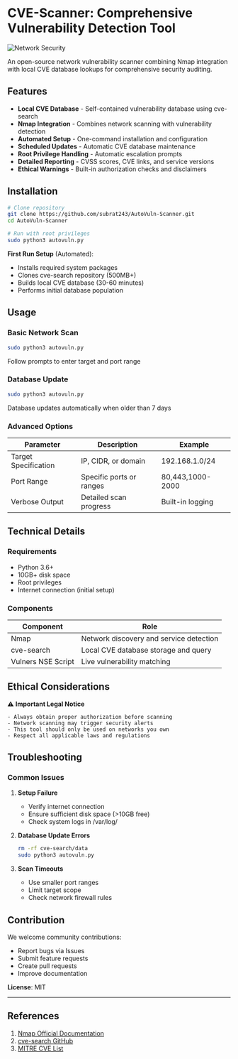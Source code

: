 # CVE-Scanner: Comprehensive Vulnerability Detection Tool

![Network Security](https://images.unsplash.com/photo-1555949963-aa79dcee981c)

An open-source network vulnerability scanner combining Nmap integration with local CVE database lookups for comprehensive security auditing.

## Features

- **Local CVE Database** - Self-contained vulnerability database using cve-search
- **Nmap Integration** - Combines network scanning with vulnerability detection
- **Automated Setup** - One-command installation and configuration
- **Scheduled Updates** - Automatic CVE database maintenance
- **Root Privilege Handling** - Automatic escalation prompts
- **Detailed Reporting** - CVSS scores, CVE links, and service versions
- **Ethical Warnings** - Built-in authorization checks and disclaimers

## Installation

```bash
# Clone repository
git clone https://github.com/subrat243/AutoVuln-Scanner.git
cd AutoVuln-Scanner
```
```bash
# Run with root privileges
sudo python3 autovuln.py
```

**First Run Setup** (Automated):
- Installs required system packages
- Clones cve-search repository (500MB+)
- Builds local CVE database (30-60 minutes)
- Performs initial database population

## Usage

### Basic Network Scan
```bash
sudo python3 autovuln.py
```
Follow prompts to enter target and port range

### Database Update
```bash
sudo python3 autovuln.py
```
Database updates automatically when older than 7 days

### Advanced Options
| Parameter          | Description                          | Example              |
|--------------------|--------------------------------------|----------------------|
| Target Specification | IP, CIDR, or domain                | 192.168.1.0/24      |
| Port Range         | Specific ports or ranges            | 80,443,1000-2000    |
| Verbose Output     | Detailed scan progress              | Built-in logging     |

## Technical Details

### Requirements
- Python 3.6+
- 10GB+ disk space
- Root privileges
- Internet connection (initial setup)

### Components
| Component          | Role                                |
|--------------------|-------------------------------------|
| Nmap               | Network discovery and service detection |
| cve-search         | Local CVE database storage and query |
| Vulners NSE Script | Live vulnerability matching        |

## Ethical Considerations

⚠️ **Important Legal Notice**
```text
- Always obtain proper authorization before scanning
- Network scanning may trigger security alerts
- This tool should only be used on networks you own
- Respect all applicable laws and regulations
```

## Troubleshooting

### Common Issues
1. **Setup Failure**
   - Verify internet connection
   - Ensure sufficient disk space (>10GB free)
   - Check system logs in /var/log/

2. **Database Update Errors**
   ```bash
   rm -rf cve-search/data
   sudo python3 autovuln.py
   ```

3. **Scan Timeouts**
   - Use smaller port ranges
   - Limit target scope
   - Check network firewall rules

## Contribution

We welcome community contributions:
- Report bugs via Issues
- Submit feature requests
- Create pull requests
- Improve documentation

**License**: MIT

---

## References

1. [Nmap Official Documentation](https://nmap.org/docs.html)
2. [cve-search GitHub](https://github.com/cve-search/cve-search)
3. [MITRE CVE List](https://cve.mitre.org/)

```
